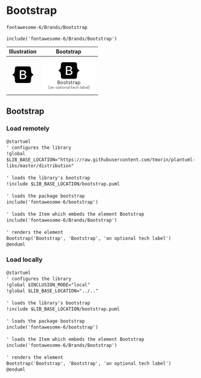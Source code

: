 # Bootstrap


```text
fontawesome-6/Brands/Bootstrap
```

```text
include('fontawesome-6/Brands/Bootstrap')
```



| Illustration | Bootstrap |
| :---: | :---: |
| ![illustration for Illustration](../../fontawesome-6/Brands/Bootstrap.png) | ![illustration for Bootstrap](../../fontawesome-6/Brands/Bootstrap.Local.png) |




## Bootstrap

### Load remotely
```plantuml
@startuml
' configures the library
!global $LIB_BASE_LOCATION="https://raw.githubusercontent.com/tmorin/plantuml-libs/master/distribution"

' loads the library's bootstrap
!include $LIB_BASE_LOCATION/bootstrap.puml

' loads the package bootstrap
include('fontawesome-6/bootstrap')

' loads the Item which embeds the element Bootstrap
include('fontawesome-6/Brands/Bootstrap')

' renders the element
Bootstrap('Bootstrap', 'Bootstrap', 'an optional tech label')
@enduml
```

### Load locally
```plantuml
@startuml
' configures the library
!global $INCLUSION_MODE="local"
!global $LIB_BASE_LOCATION="../.."

' loads the library's bootstrap
!include $LIB_BASE_LOCATION/bootstrap.puml

' loads the package bootstrap
include('fontawesome-6/bootstrap')

' loads the Item which embeds the element Bootstrap
include('fontawesome-6/Brands/Bootstrap')

' renders the element
Bootstrap('Bootstrap', 'Bootstrap', 'an optional tech label')
@enduml
```

